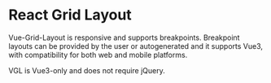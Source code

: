 # React Grid Layout

Vue-Grid-Layout is responsive and supports breakpoints. Breakpoint layouts can be provided by the user
or autogenerated and it supports Vue3, with compatibility for both web and mobile platforms.

VGL is Vue3-only and does not require jQuery.